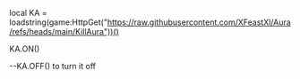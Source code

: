 local KA = loadstring(game:HttpGet("https://raw.githubusercontent.com/XFeastXl/Aura/refs/heads/main/KillAura"))()

KA.ON()

--KA.OFF() to turn it off

